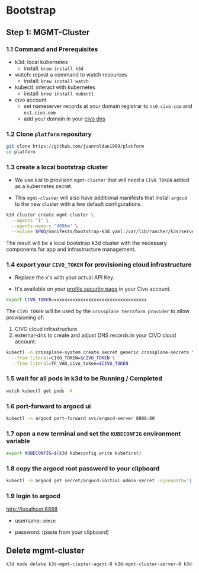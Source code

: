 # Bootstrap

## Step 1: MGMT-Cluster

### 1.1 Command and Prerequisites

- k3d: local kubernetes
    - install: `brew install k3d`
- watch: repeat a command to watch resources
    - install: `brew install watch`
- kubectl: interact with kubernetes
    - install: `brew install kubectl`
- civo account
    - set nameserver records at your domain registrar to `ns0.civo.com` and `ns1.civo.com`
    - add your domain in your [civo dns](https://dashboard.civo.com/dns)

### 1.2 Clone `platform` repository
```sh
git clone https://github.com/juanroldan1989/platform
cd platform
```

### 1.3 create a local bootstrap cluster

- We use `k3d` to provision `mgmt-cluster` that will need a `CIVO_TOKEN` added as a kubernetes secret.

- This `mgmt-cluster` will also have additional manifests that install `argocd` to the new cluster with a few default configurations.

```sh
k3d cluster create mgmt-cluster \
  --agents "1" \
  --agents-memory "4096m" \
  --volume $PWD/manifests/bootstrap-k3d.yaml:/var/lib/rancher/k3s/server/manifests/bootstrap-k3d.yaml
```

The result will be a local bootstrap k3d cluster with the necessary components for app and infrastructure management.

### 1.4 export your `CIVO_TOKEN` for provisioning cloud infrastructure

- Replace the x's with your actual API Key.

- It's available on your [profile security page](https://dashboard.civo.com/security) in your Civo account.

```sh
export CIVO_TOKEN=xxxxxxxxxxxxxxxxxxxxxxxxxxxxxxxxxxx
```

The `CIVO_TOKEN` will be used by the `crossplane terraform provider` to allow provisioning of:

1. CIVO cloud infrastructure
2. external-dns to create and adjust DNS records in your CIVO cloud account.

```sh
kubectl -n crossplane-system create secret generic crossplane-secrets \
  --from-literal=CIVO_TOKEN=$CIVO_TOKEN \
  --from-literal=TF_VAR_civo_token=$CIVO_TOKEN
```

### 1.5 wait for all pods in k3d to be Running / Completed

```sh
watch kubectl get pods -A
```

### 1.6 port-forward to argocd ui

```sh
kubectl -n argocd port-forward svc/argocd-server 8888:80
```

### 1.7 open a new terminal and set the `KUBECONFIG` environment variable

```sh
export KUBECONFIG=$(k3d kubeconfig write kubefirst)
```

### 1.8 copy the argocd root password to your clipboard

```sh
kubectl -n argocd get secret/argocd-initial-admin-secret -ojsonpath='{.data.password}' | base64 -D | pbcopy
```

### 1.9 login to argocd

[http://localhost:8888](http://localhost:8888)

- username: `admin`

- password: (paste from your clipboard)

## Delete mgmt-cluster

```bash
k3d node delete k3d-mgmt-cluster-agent-0 k3d-mgmt-cluster-server-0 k3d-mgmt-cluster-serverlb k3d-mgmt-cluster-tools
```

